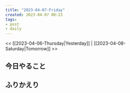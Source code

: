 ```yaml
---
title: "2023-04-07-Friday"
created: 2023-04-07 00:23
tags:
- post
- daily
---
```


<< [[2023-04-06-Thursday|Yesterday]] | [[2023-04-08-Saturday|Tomorrow]] >>

## 今日やること



## ふりかえり